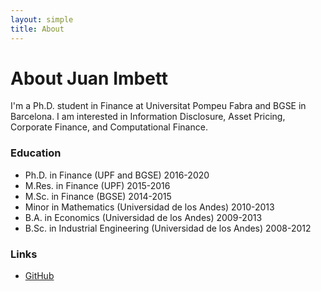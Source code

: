 ```yaml
---
layout: simple
title: About
---
```


# About Juan Imbett

I'm a Ph.D. student in Finance at Universitat Pompeu Fabra and BGSE in Barcelona. I am interested in Information Disclosure, Asset Pricing, Corporate Finance, and Computational Finance. 


### Education

- Ph.D. in Finance (UPF and BGSE) 2016-2020
- M.Res. in Finance (UPF) 2015-2016
- M.Sc. in Finance (BGSE) 2014-2015
- Minor in Mathematics (Universidad de los Andes) 2010-2013
- B.A. in Economics (Universidad de los Andes) 2009-2013
- B.Sc. in Industrial Engineering (Universidad de los Andes) 2008-2012

### Links

- [GitHub](https://github.com/jfimbett)

